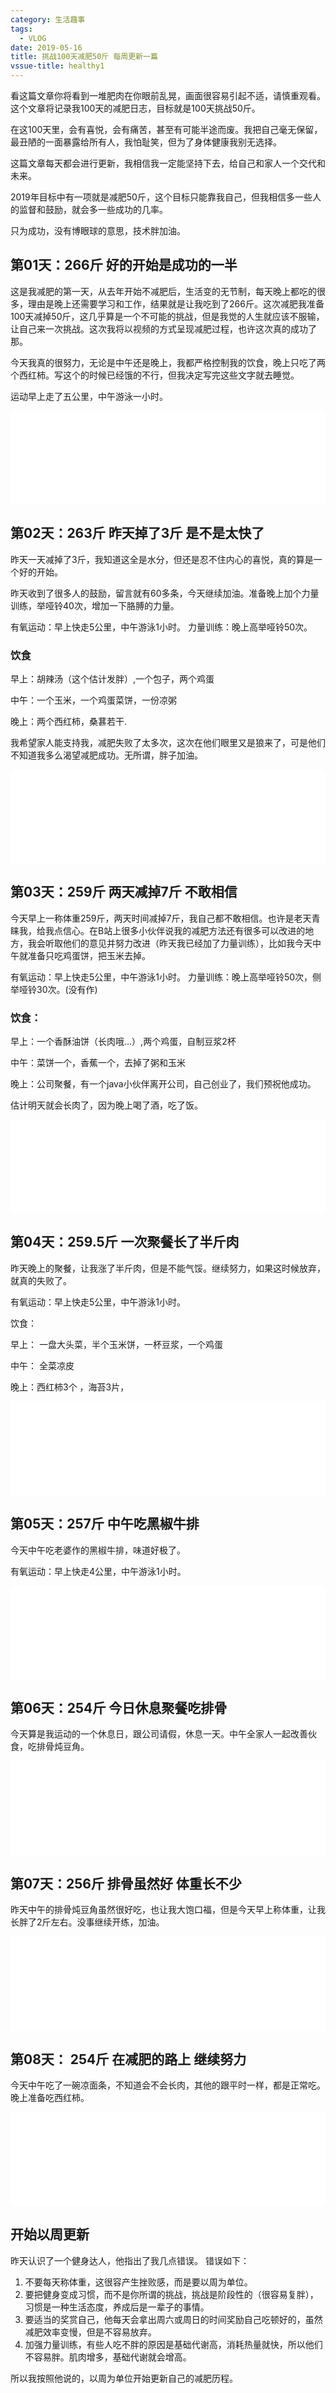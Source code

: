 ```yaml
---
category: 生活趣事
tags:
  - VLOG
date: 2019-05-16
title: 挑战100天减肥50斤 每周更新一篇
vssue-title: healthy1
---
```


看这篇文章你将看到一堆肥肉在你眼前乱晃，画面很容易引起不适，请慎重观看。这个文章将记录我100天的减肥日志，目标就是100天挑战50斤。

在这100天里，会有喜悦，会有痛苦，甚至有可能半途而废。我把自己毫无保留，最丑陋的一面暴露给所有人，我怕耻笑，但为了身体健康我别无选择。

这篇文章每天都会进行更新，我相信我一定能坚持下去，给自己和家人一个交代和未来。

2019年目标中有一项就是减肥50斤，这个目标只能靠我自己，但我相信多一些人的监督和鼓励，就会多一些成功的几率。

只为成功，没有博眼球的意思，技术胖加油。


<!-- more -->

## 第01天：266斤 好的开始是成功的一半

这是我减肥的第一天，从去年开始不减肥后，生活变的无节制，每天晚上都吃的很多，理由是晚上还需要学习和工作，结果就是让我吃到了266斤。这次减肥我准备100天减掉50斤，这几乎算是一个不可能的挑战，但是我觉的人生就应该不服输，让自己来一次挑战。这次我将以视频的方式呈现减肥过程，也许这次真的成功了那。

今天我真的很努力，无论是中午还是晚上，我都严格控制我的饮食，晚上只吃了两个西红柿。写这个的时候已经饿的不行，但我决定写完这些文字就去睡觉。

运动早上走了五公里，中午游泳一小时。

<iframe src="//player.bilibili.com/player.html?aid=52568797&cid=91998094&page=1" scrolling="no" border="0" frameborder="no" framespacing="0" allowfullscreen="true" width="100%"> </iframe>

## 第02天：263斤 昨天掉了3斤 是不是太快了

昨天一天减掉了3斤，我知道这全是水分，但还是忍不住内心的喜悦，真的算是一个好的开始。

昨天收到了很多人的鼓励，留言就有60多条，今天继续加油。准备晚上加个力量训练，举哑铃40次，增加一下胳膊的力量。

有氧运动：早上快走5公里，中午游泳1小时。
力量训练：晚上高举哑铃50次。

### 饮食

早上：胡辣汤（这个估计发胖）,一个包子，两个鸡蛋

中午：一个玉米，一个鸡蛋菜饼，一份凉粥

晚上：两个西红柿，桑葚若干.

我希望家人能支持我，减肥失败了太多次，这次在他们眼里又是狼来了，可是他们不知道我多么渴望减肥成功。无所谓，胖子加油。

<iframe src="//player.bilibili.com/player.html?aid=52568797&cid=92155450&page=2" scrolling="no" border="0" frameborder="no" framespacing="0" allowfullscreen="true" width="100%"> </iframe>

## 第03天：259斤 两天减掉7斤 不敢相信

今天早上一称体重259斤，两天时间减掉7斤，我自己都不敢相信。也许是老天青睐我，给我点信心。在B站上很多小伙伴说我的减肥方法还有很多可以改进的地方，我会听取他们的意见并努力改进（昨天我已经加了力量训练），比如我今天中午就准备只吃鸡蛋饼，把玉米去掉。

有氧运动：早上快走5公里，中午游泳1小时。
力量训练：晚上高举哑铃50次，侧举哑铃30次。(没有作)

### 饮食：
早上：一个香酥油饼（长肉哦...）,两个鸡蛋，自制豆浆2杯

中午：菜饼一个，香蕉一个，去掉了粥和玉米

晚上：公司聚餐，有一个java小伙伴离开公司，自己创业了，我们预祝他成功。

估计明天就会长肉了，因为晚上喝了酒，吃了饭。

<iframe src="//player.bilibili.com/player.html?aid=52568797&cid=92388359&page=3" scrolling="no" border="0" frameborder="no" framespacing="0" allowfullscreen="true" width="100%"> </iframe>



## 第04天：259.5斤 一次聚餐长了半斤肉

昨天晚上的聚餐，让我涨了半斤肉，但是不能气馁。继续努力，如果这时候放弃，就真的失败了。

有氧运动：早上快走5公里，中午游泳1小时。

饮食：

早上： 一盘大头菜，半个玉米饼，一杯豆浆，一个鸡蛋

中午： 全菜凉皮

晚上：西红柿3个 ，海苔3片，

<iframe src="//player.bilibili.com/player.html?aid=52568797&cid=92586628&page=4" scrolling="no" border="0" frameborder="no" framespacing="0" allowfullscreen="true" width="100%"> </iframe>

## 第05天：257斤 中午吃黑椒牛排

今天中午吃老婆作的黑椒牛排，味道好极了。

有氧运动：早上快走4公里，中午游泳1小时。

<iframe src="//player.bilibili.com/player.html?aid=52568797&cid=92691797&page=5" scrolling="no" border="0" frameborder="no" framespacing="0" allowfullscreen="true" width="100%"> </iframe>


## 第06天：254斤 今日休息聚餐吃排骨

今天算是我运动的一个休息日，跟公司请假，休息一天。中午全家人一起改善伙食，吃排骨炖豆角。

<iframe src="//player.bilibili.com/player.html?aid=52568797&cid=93031279&page=6" scrolling="no" border="0" frameborder="no" framespacing="0" allowfullscreen="true" width="100%"> </iframe>



## 第07天：256斤 排骨虽然好 体重长不少

昨天中午的排骨炖豆角虽然很好吃，也让我大饱口福，但是今天早上称体重，让我长胖了2斤左右。没事继续开练，加油。
<iframe src="//player.bilibili.com/player.html?aid=52568797&cid=93177712&page=7" scrolling="no" border="0" frameborder="no" framespacing="0" allowfullscreen="true" width="100%"> </iframe>


## 第08天： 254斤 在减肥的路上 继续努力

今天中午吃了一碗凉面条，不知道会不会长肉，其他的跟平时一样，都是正常吃。晚上准备吃西红柿。

<iframe src="//player.bilibili.com/player.html?aid=52568797&cid=93177712&page=8" scrolling="no" border="0" frameborder="no" framespacing="0" allowfullscreen="true" width="100%"> </iframe>

## 开始以周更新

昨天认识了一个健身达人，他指出了我几点错误。
错误如下：
1. 不要每天称体重，这很容产生挫败感，而是要以周为单位。
2. 要把健身变成习惯，而不是你所谓的挑战，挑战是阶段性的（很容易复胖），习惯是一种生活态度，养成后是一辈子的事情。
3. 要适当的奖赏自己，他每天会拿出周六或周日的时间奖励自己吃顿好的，虽然减肥效率变慢，但是不容易放弃。
4. 加强力量训练，有些人吃不胖的原因是基础代谢高，消耗热量就快，所以他们不容易胖。肌肉增多，基础代谢就会增高。

所以我按照他说的，以周为单位开始更新自己的减肥历程。






